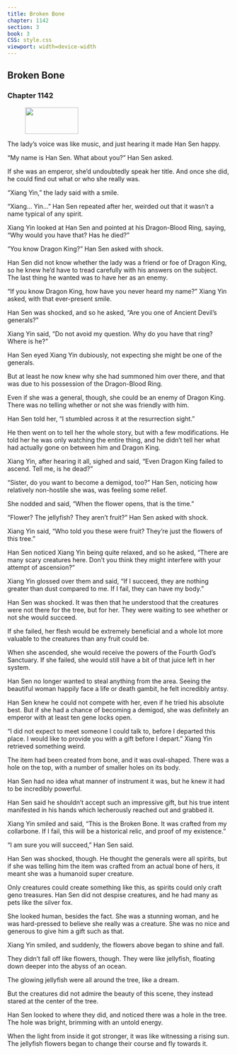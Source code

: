 ```yaml
---
title: Broken Bone
chapter: 1142
section: 3
book: 3
CSS: style.css
viewport: width=device-width
---
```


## Broken Bone

### Chapter 1142

<figure>
	<img src="../Images/gem.gif" alt="" id="gem" width="120" height="60" />
</figure>

The lady’s voice was like music, and just hearing it made Han Sen happy.

“My name is Han Sen. What about you?” Han Sen asked.

If she was an emperor, she’d undoubtedly speak her title. And once she did, he could find out what or who she really was.

“Xiang Yin,” the lady said with a smile.

“Xiang… Yin…” Han Sen repeated after her, weirded out that it wasn’t a name typical of any spirit.

Xiang Yin looked at Han Sen and pointed at his Dragon-Blood Ring, saying, “Why would you have that? Has he died?”

“You know Dragon King?” Han Sen asked with shock.

Han Sen did not know whether the lady was a friend or foe of Dragon King, so he knew he’d have to tread carefully with his answers on the subject. The last thing he wanted was to have her as an enemy.

“If you know Dragon King, how have you never heard my name?” Xiang Yin asked, with that ever-present smile.

Han Sen was shocked, and so he asked, “Are you one of Ancient Devil’s generals?”

Xiang Yin said, “Do not avoid my question. Why do you have that ring? Where is he?”

Han Sen eyed Xiang Yin dubiously, not expecting she might be one of the generals.

But at least he now knew why she had summoned him over there, and that was due to his possession of the Dragon-Blood Ring.

Even if she was a general, though, she could be an enemy of Dragon King. There was no telling whether or not she was friendly with him.

Han Sen told her, “I stumbled across it at the resurrection sight.”

He then went on to tell her the whole story, but with a few modifications. He told her he was only watching the entire thing, and he didn’t tell her what had actually gone on between him and Dragon King.

Xiang Yin, after hearing it all, sighed and said, “Even Dragon King failed to ascend. Tell me, is he dead?”

“Sister, do you want to become a demigod, too?” Han Sen, noticing how relatively non-hostile she was, was feeling some relief.

She nodded and said, “When the flower opens, that is the time.”

“Flower? The jellyfish? They aren’t fruit?” Han Sen asked with shock.

Xiang Yin said, “Who told you these were fruit? They’re just the flowers of this tree.”

Han Sen noticed Xiang Yin being quite relaxed, and so he asked, “There are many scary creatures here. Don’t you think they might interfere with your attempt of ascension?”

Xiang Yin glossed over them and said, “If I succeed, they are nothing greater than dust compared to me. If I fail, they can have my body.”

Han Sen was shocked. It was then that he understood that the creatures were not there for the tree, but for her. They were waiting to see whether or not she would succeed.

If she failed, her flesh would be extremely beneficial and a whole lot more valuable to the creatures than any fruit could be.

When she ascended, she would receive the powers of the Fourth God’s Sanctuary. If she failed, she would still have a bit of that juice left in her system.

Han Sen no longer wanted to steal anything from the area. Seeing the beautiful woman happily face a life or death gambit, he felt incredibly antsy.

Han Sen knew he could not compete with her, even if he tried his absolute best. But if she had a chance of becoming a demigod, she was definitely an emperor with at least ten gene locks open.

“I did not expect to meet someone I could talk to, before I departed this place. I would like to provide you with a gift before I depart.” Xiang Yin retrieved something weird.

The item had been created from bone, and it was oval-shaped. There was a hole on the top, with a number of smaller holes on its body.

Han Sen had no idea what manner of instrument it was, but he knew it had to be incredibly powerful.

Han Sen said he shouldn’t accept such an impressive gift, but his true intent manifested in his hands which lecherously reached out and grabbed it.

Xiang Yin smiled and said, “This is the Broken Bone. It was crafted from my collarbone. If I fail, this will be a historical relic, and proof of my existence.”

“I am sure you will succeed,” Han Sen said.

Han Sen was shocked, though. He thought the generals were all spirits, but if she was telling him the item was crafted from an actual bone of hers, it meant she was a humanoid super creature.

Only creatures could create something like this, as spirits could only craft geno treasures. Han Sen did not despise creatures, and he had many as pets like the silver fox.

She looked human, besides the fact. She was a stunning woman, and he was hard-pressed to believe she really was a creature. She was no nice and generous to give him a gift such as that.

Xiang Yin smiled, and suddenly, the flowers above began to shine and fall.

They didn’t fall off like flowers, though. They were like jellyfish, floating down deeper into the abyss of an ocean.

The glowing jellyfish were all around the tree, like a dream.

But the creatures did not admire the beauty of this scene, they instead stared at the center of the tree.

Han Sen looked to where they did, and noticed there was a hole in the tree. The hole was bright, brimming with an untold energy.

When the light from inside it got stronger, it was like witnessing a rising sun. The jellyfish flowers began to change their course and fly towards it.